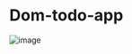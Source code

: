 # Dom-todo-app



![image](https://github.com/user-attachments/assets/b27c4071-5dab-489b-8592-c0f11086fa70)
